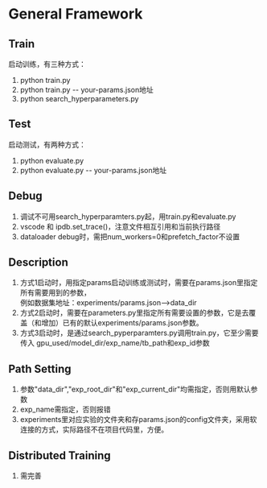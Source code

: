 # General Framework
 


 ## Train
启动训练，有三种方式：  
  1. python train.py  
  2. python train.py  -- your-params.json地址
  3. python search_hyperparameters.py

## Test
启动测试，有两种方式：
  1. python evaluate.py  
  2. python evaluate.py  -- your-params.json地址

## Debug
  1. 调试不可用search_hyperparamters.py起，用train.py和evaluate.py
  2. vscode 和 ipdb.set_trace()，注意文件相互引用和当前执行路径
  3. dataloader debug时，需把num_workers=0和prefetch_factor不设置

## Description
  1. 方式1启动时，用指定params启动训练或测试时，需要在params.json里指定所有需要用到的参数，  
例如数据集地址：experiments/params.json-->data_dir
  2. 方式2启动时，需要在parameters.py里指定所有需要设置的参数，它是去覆盖（和增加）已有的默认experiments/params.json参数。
  3. 方式3启动时，是通过search_pyperparamters.py调用train.py，它至少需要传入 gpu_used/model_dir/exp_name/tb_path和exp_id参数

## Path Setting
  1. 参数"data_dir","exp_root_dir"和"exp_current_dir"均需指定，否则用默认参数
  2. exp_name需指定，否则报错
  3. experiments里对应实验的文件夹和存params.json的config文件夹，采用软连接的方式，实际路径不在项目代码里，方便。

## Distributed Training
  1. 需完善